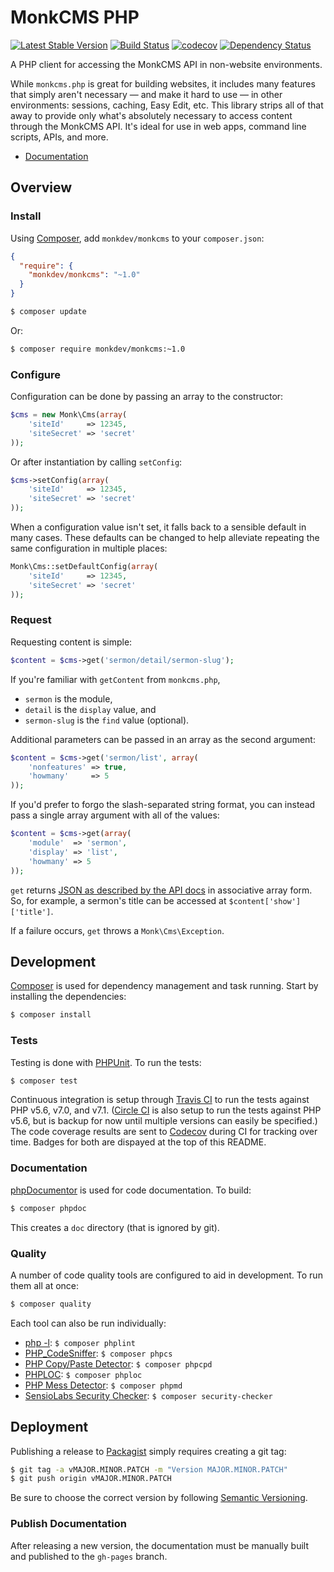 MonkCMS PHP
===========

[![Latest Stable Version](https://img.shields.io/packagist/v/monkdev/monkcms.svg?style=flat)](https://packagist.org/packages/monkdev/monkcms)
[![Build Status](https://img.shields.io/travis/MonkDev/monkcms-php/dev.svg?style=flat)](https://travis-ci.org/MonkDev/monkcms-php)
[![codecov](https://codecov.io/gh/MonkDev/monkcms-php/branch/dev/graph/badge.svg)](https://codecov.io/gh/MonkDev/monkcms-php)
[![Dependency Status](https://img.shields.io/gemnasium/MonkDev/monkcms-php.svg?style=flat)](https://gemnasium.com/MonkDev/monkcms-php)

A PHP client for accessing the MonkCMS API in non-website environments.

While `monkcms.php` is great for building websites, it includes many features
that simply aren't necessary — and make it hard to use — in other environments:
sessions, caching, Easy Edit, etc. This library strips all of that away to
provide only what's absolutely necessary to access content through the MonkCMS
API. It's ideal for use in web apps, command line scripts, APIs, and more.

*   [Documentation](https://monkdev.github.io/monkcms-php/classes/Monk.Cms.html)

Overview
--------

### Install

Using [Composer](http://getcomposer.org), add `monkdev/monkcms` to your
`composer.json`:

```json
{
  "require": {
    "monkdev/monkcms": "~1.0"
  }
}
```

```bash
$ composer update
```

Or:

```bash
$ composer require monkdev/monkcms:~1.0
```

### Configure

Configuration can be done by passing an array to the constructor:

```php
$cms = new Monk\Cms(array(
    'siteId'     => 12345,
    'siteSecret' => 'secret'
));
```

Or after instantiation by calling `setConfig`:

```php
$cms->setConfig(array(
    'siteId'     => 12345,
    'siteSecret' => 'secret'
));
```

When a configuration value isn't set, it falls back to a sensible default in
many cases. These defaults can be changed to help alleviate repeating the same
configuration in multiple places:

```php
Monk\Cms::setDefaultConfig(array(
    'siteId'     => 12345,
    'siteSecret' => 'secret'
));
```

### Request

Requesting content is simple:

```php
$content = $cms->get('sermon/detail/sermon-slug');
```

If you're familiar with `getContent` from `monkcms.php`,

*   `sermon` is the module,
*   `detail` is the `display` value, and
*   `sermon-slug` is the `find` value (optional).

Additional parameters can be passed in an array as the second argument:

```php
$content = $cms->get('sermon/list', array(
    'nonfeatures' => true,
    'howmany'     => 5
));
```

If you'd prefer to forgo the slash-separated string format, you can instead pass
a single array argument with all of the values:

```php
$content = $cms->get(array(
    'module'  => 'sermon',
    'display' => 'list',
    'howmany' => 5
));
```

`get` returns [JSON as described by the API docs](http://developers.monkcms.com/article/json/)
in associative array form. So, for example, a sermon's title can be accessed at
`$content['show']['title']`.

If a failure occurs, `get` throws a `Monk\Cms\Exception`.

Development
-----------

[Composer](http://getcomposer.org) is used for dependency management and task
running. Start by installing the dependencies:

```bash
$ composer install
```

### Tests

Testing is done with [PHPUnit](http://phpunit.de). To run the tests:

```bash
$ composer test
```

Continuous integration is setup through [Travis CI](https://travis-ci.org/MonkDev/monkcms-php)
to run the tests against PHP v5.6, v7.0, and v7.1. ([Circle CI](https://circleci.com/gh/MonkDev/monkcms-php)
is also setup to run the tests against PHP v5.6, but is backup for now until
multiple versions can easily be specified.) The code coverage results are sent
to [Codecov](https://codecov.io/gh/MonkDev/monkcms-php) during CI for tracking
over time. Badges for both are dispayed at the top of this README.

### Documentation

[phpDocumentor](http://phpdoc.org) is used for code documentation. To build:

```bash
$ composer phpdoc
```

This creates a `doc` directory (that is ignored by git).

### Quality

A number of code quality tools are configured to aid in development. To run them
all at once:

```bash
$ composer quality
```

Each tool can also be run individually:

*   [php -l](http://www.php.net/manual/en/function.php-check-syntax.php):
    `$ composer phplint`
*   [PHP_CodeSniffer](https://github.com/squizlabs/PHP_CodeSniffer):
    `$ composer phpcs`
*   [PHP Copy/Paste Detector](https://github.com/sebastianbergmann/phpcpd):
    `$ composer phpcpd`
*   [PHPLOC](https://github.com/sebastianbergmann/phploc): `$ composer phploc`
*   [PHP Mess Detector](http://phpmd.org): `$ composer phpmd`
*   [SensioLabs Security Checker](https://github.com/sensiolabs/security-checker):
    `$ composer security-checker`

Deployment
----------

Publishing a release to [Packagist](https://packagist.org) simply requires
creating a git tag:

```bash
$ git tag -a vMAJOR.MINOR.PATCH -m "Version MAJOR.MINOR.PATCH"
$ git push origin vMAJOR.MINOR.PATCH
```

Be sure to choose the correct version by following [Semantic Versioning](http://semver.org).

### Publish Documentation

After releasing a new version, the documentation must be manually built and
published to the `gh-pages` branch.
